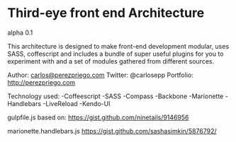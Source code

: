 Third-eye front end Architecture
========
alpha 0.1

This architecture is designed to make front-end development modular, uses SASS, coffescript and includes a bundle of super useful plugins for you to experiment with and a set of modules gathered from different sources.

Author: carlos@perezpriego.com
Twitter: @carlosepp
Portfolio: http://perezpriego.com

Technology used:
-Coffeescript
-SASS
-Compass
-Backbone
-Marionette
-Handlebars
-LiveReload
-Kendo-UI


gulpfile.js based on:
https://gist.github.com/ninetails/9146956

marionette.handlebars.js
https://gist.github.com/sashasimkin/5876792/
